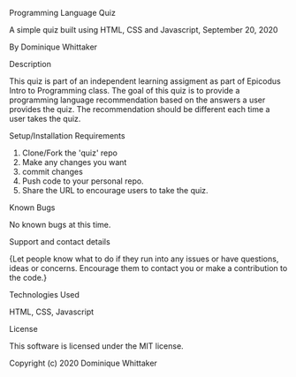Programming Language Quiz 

A simple quiz built using HTML, CSS and Javascript, September 20, 2020

By Dominique Whittaker

Description

This quiz is part of an independent learning assigment as part of Epicodus Intro to Programming class. The goal of this quiz is to provide a programming language recommendation based on the answers a user provides the quiz. The recommendation should be different each time a user takes the quiz.

Setup/Installation Requirements

1. Clone/Fork the 'quiz' repo
2. Make any changes you want
3. commit changes
4. Push code to your personal repo.
5. Share the URL to encourage users to take the quiz.

Known Bugs

No known bugs at this time.

Support and contact details

{Let people know what to do if they run into any issues or have questions, ideas or concerns. Encourage them to contact you or make a contribution to the code.}

Technologies Used

HTML, CSS, Javascript

License

This software is licensed under the MIT license.

Copyright (c) 2020 Dominique Whittaker
